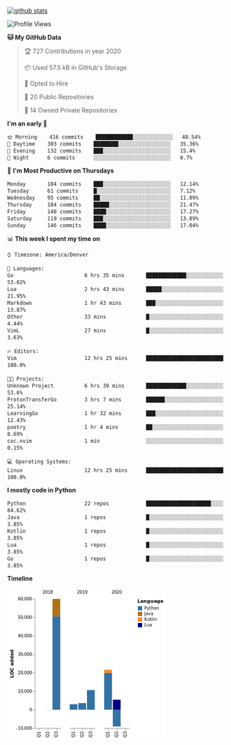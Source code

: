 

[![github stats](https://github-readme-stats.vercel.app/api?username=KGB33&count_private=true&show_icons=true&theme=gruvbox)](https://github.com/KGB33/github-readme-stats)

<!--START_SECTION:waka-->
![Profile Views](http://img.shields.io/badge/Profile%20Views-59-blue)

**🐱 My GitHub Data** 

> 🏆 727 Contributions in year 2020
 > 
> 📦 Used 57.5 kB in GitHub's Storage 
 > 
> 💼 Opted to Hire
 > 
> 📜 20 Public Repositories 
 > 
> 🔑 14 Owned Private Repositories 

**I'm an early 🐤** 

```text
🌞 Morning    416 commits    ████████████░░░░░░░░░░░░░   48.54% 
🌆 Daytime    303 commits    ████████░░░░░░░░░░░░░░░░░   35.36% 
🌃 Evening    132 commits    ███░░░░░░░░░░░░░░░░░░░░░░   15.4% 
🌙 Night      6 commits      ░░░░░░░░░░░░░░░░░░░░░░░░░   0.7%

```
📅 **I'm Most Productive on Thursdays** 

```text
Monday       104 commits    ███░░░░░░░░░░░░░░░░░░░░░░   12.14% 
Tuesday      61 commits     █░░░░░░░░░░░░░░░░░░░░░░░░   7.12% 
Wednesday    95 commits     ██░░░░░░░░░░░░░░░░░░░░░░░   11.09% 
Thursday     184 commits    █████░░░░░░░░░░░░░░░░░░░░   21.47% 
Friday       148 commits    ████░░░░░░░░░░░░░░░░░░░░░   17.27% 
Saturday     119 commits    ███░░░░░░░░░░░░░░░░░░░░░░   13.89% 
Sunday       146 commits    ████░░░░░░░░░░░░░░░░░░░░░   17.04%

```


📊 **This week I spent my time on** 

```text
⌚︎ Timezone: America/Denver

💬 Languages: 
Go                       6 hrs 35 mins       █████████████░░░░░░░░░░░░   53.02% 
Lua                      2 hrs 43 mins       █████░░░░░░░░░░░░░░░░░░░░   21.95% 
Markdown                 1 hr 43 mins        ███░░░░░░░░░░░░░░░░░░░░░░   13.87% 
Other                    33 mins             █░░░░░░░░░░░░░░░░░░░░░░░░   4.44% 
VimL                     27 mins             █░░░░░░░░░░░░░░░░░░░░░░░░   3.63%

🔥 Editors: 
Vim                      12 hrs 25 mins      █████████████████████████   100.0%

🐱‍💻 Projects: 
Unknown Project          6 hrs 39 mins       █████████████░░░░░░░░░░░░   53.6% 
ProtonTransferGo         3 hrs 7 mins        ██████░░░░░░░░░░░░░░░░░░░   25.14% 
LearningGo               1 hr 32 mins        ███░░░░░░░░░░░░░░░░░░░░░░   12.43% 
poetry                   1 hr 4 mins         ██░░░░░░░░░░░░░░░░░░░░░░░   8.69% 
coc.nvim                 1 min               ░░░░░░░░░░░░░░░░░░░░░░░░░   0.15%

💻 Operating Systems: 
Linux                    12 hrs 25 mins      █████████████████████████   100.0%

```

**I mostly code in Python** 

```text
Python                   22 repos            █████████████████████░░░░   84.62% 
Java                     1 repos             █░░░░░░░░░░░░░░░░░░░░░░░░   3.85% 
Kotlin                   1 repos             █░░░░░░░░░░░░░░░░░░░░░░░░   3.85% 
Lua                      1 repos             █░░░░░░░░░░░░░░░░░░░░░░░░   3.85% 
Go                       1 repos             █░░░░░░░░░░░░░░░░░░░░░░░░   3.85%

```


**Timeline**

![Chart not found](https://github.com/KGB33/KGB33/blob/master/charts/bar_graph.png) 


<!--END_SECTION:waka-->

